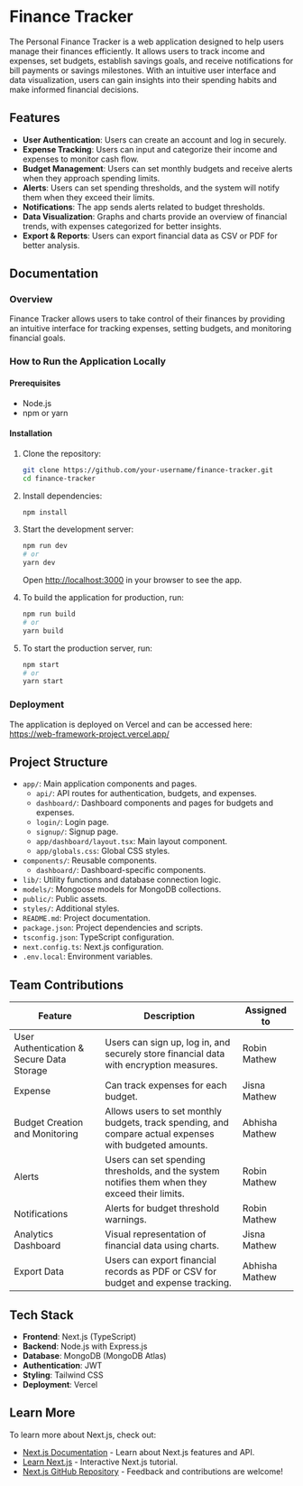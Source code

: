 # Finance Tracker

The Personal Finance Tracker is a web application designed to help users manage their finances efficiently. It allows users to track income and expenses, set budgets, establish savings goals, and receive notifications for bill payments or savings milestones. With an intuitive user interface and data visualization, users can gain insights into their spending habits and make informed financial decisions.

## Features

- **User Authentication**: Users can create an account and log in securely.
- **Expense Tracking**: Users can input and categorize their income and expenses to monitor cash flow.
- **Budget Management**: Users can set monthly budgets and receive alerts when they approach spending limits.
- **Alerts**: Users can set spending thresholds, and the system will notify them when they exceed their limits.
- **Notifications**: The app sends alerts related to budget thresholds.
- **Data Visualization**: Graphs and charts provide an overview of financial trends, with expenses categorized for better insights.
- **Export & Reports**: Users can export financial data as CSV or PDF for better analysis.

## Documentation

### Overview

Finance Tracker allows users to take control of their finances by providing an intuitive interface for tracking expenses, setting budgets, and monitoring financial goals.

### How to Run the Application Locally

#### Prerequisites

- Node.js
- npm or yarn

#### Installation

1. Clone the repository:

   ```bash
   git clone https://github.com/your-username/finance-tracker.git
   cd finance-tracker
   ```

2. Install dependencies:

   ```bash
   npm install
   ```

3. Start the development server:

   ```bash
   npm run dev
   # or
   yarn dev
   ```

   Open [http://localhost:3000](http://localhost:3000) in your browser to see the app.

4. To build the application for production, run:

   ```bash
   npm run build
   # or
   yarn build
   ```

5. To start the production server, run:
   ```bash
   npm start
   # or
   yarn start
   ```

### Deployment

The application is deployed on Vercel and can be accessed here:
https://web-framework-project.vercel.app/

## Project Structure

- `app/`: Main application components and pages.
  - `api/`: API routes for authentication, budgets, and expenses.
  - `dashboard/`: Dashboard components and pages for budgets and expenses.
  - `login/`: Login page.
  - `signup/`: Signup page.
  - `app/dashboard/layout.tsx`: Main layout component.
  - `app/globals.css`: Global CSS styles.
- `components/`: Reusable components.
  - `dashboard/`: Dashboard-specific components.
- `lib/`: Utility functions and database connection logic.
- `models/`: Mongoose models for MongoDB collections.
- `public/`: Public assets.
- `styles/`: Additional styles.
- `README.md`: Project documentation.
- `package.json`: Project dependencies and scripts.
- `tsconfig.json`: TypeScript configuration.
- `next.config.ts`: Next.js configuration.
- `.env.local`: Environment variables.

## Team Contributions

| Feature                                   | Description                                                                                             | Assigned to    |
| ----------------------------------------- | ------------------------------------------------------------------------------------------------------- | -------------- |
| User Authentication & Secure Data Storage | Users can sign up, log in, and securely store financial data with encryption measures.                  | Robin Mathew   |
| Expense                                   | Can track expenses for each budget.                                                                     | Jisna Mathew   |
| Budget Creation and Monitoring            | Allows users to set monthly budgets, track spending, and compare actual expenses with budgeted amounts. | Abhisha Mathew |
| Alerts                                    | Users can set spending thresholds, and the system notifies them when they exceed their limits.          | Robin Mathew   |
| Notifications                             | Alerts for budget threshold warnings.                                                                   | Robin Mathew   |
| Analytics Dashboard                       | Visual representation of financial data using charts.                                                   | Jisna Mathew   |
| Export Data                               | Users can export financial records as PDF or CSV for budget and expense tracking.                       | Abhisha Mathew |

## Tech Stack

- **Frontend**: Next.js (TypeScript)
- **Backend**: Node.js with Express.js
- **Database**: MongoDB (MongoDB Atlas)
- **Authentication**: JWT
- **Styling**: Tailwind CSS
- **Deployment**: Vercel

## Learn More

To learn more about Next.js, check out:

- [Next.js Documentation](https://nextjs.org/docs) - Learn about Next.js features and API.
- [Learn Next.js](https://nextjs.org/learn) - Interactive Next.js tutorial.
- [Next.js GitHub Repository](https://github.com/2025-Winter-ITE-5425-IRA/project-phases-the-mathews) - Feedback and contributions are welcome!
